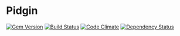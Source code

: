 # Pidgin

[![Gem Version](https://img.shields.io/gem/v/pidgin.svg)](https://rubygems.org/gems/pidgin)
[![Build Status](https://img.shields.io/travis/mtwilliams/pidgin/master.svg)](https://travis-ci.org/mtwilliams/pidgin)
[![Code Climate](https://img.shields.io/codeclimate/github/mtwilliams/pidgin.svg)](https://codeclimate.com/github/mtwilliams/pidgin)
[![Dependency Status](https://img.shields.io/gemnasium/mtwilliams/pidgin.svg)](https://gemnasium.com/mtwilliams/pidgin)
